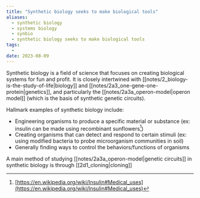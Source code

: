 ```yaml
---
title: "Synthetic biology seeks to make biological tools"
aliases:
  - synthetic biology
  - systems biology
  - synbio
  - synthetic biology seeks to make biological tools
tags:
  - 
date: 2023-08-09
---
```

Synthetic biology is a field of science that focuses on creating biological systems for fun and profit. It is closely intertwined with [[notes/2_biology-is-the-study-of-life|biology]] and [[notes/2a3_one-gene-one-protein|genetics]], and particularly the [[notes/2a3a_operon-model|operon model]] (which is the basis of synthetic genetic circuits).

Hallmark examples of synthetic biology include:
- Engineering organisms to produce a specific material or substance (ex: insulin can be made using recombinant sunflowers[^1])
- Creating organisms that can detect and respond to certain stimuli (ex: using modified bacteria to probe microorganism communities in soil)
- Generally finding ways to control the behaviors/functions of organisms

A main method of studying [[notes/2a3a_operon-model|genetic circuits]] in synthetic biology is through [[2d1_cloning|cloning]]

[^1]: [https://en.wikipedia.org/wiki/Insulin#Medical_uses](https://en.wikipedia.org/wiki/Insulin#Medical_uses)